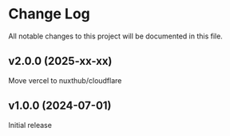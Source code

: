 # Change Log

All notable changes to this project will be documented in this file.

## v2.0.0 (2025-xx-xx)

Move vercel to nuxthub/cloudflare


## v1.0.0 (2024-07-01)

Initial release
